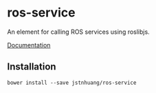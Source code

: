 # ros-service

An element for calling ROS services using roslibjs.

[Documentation](http://jstnhuang.github.io/ros-service/components/ros-service/)

## Installation
`bower install --save jstnhuang/ros-service`
